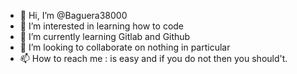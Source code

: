 - 👋 Hi, I’m @Baguera38000
- 👀 I’m interested in learning how to code
- 🌱 I’m currently learning Gitlab and Github
- 💞️ I’m looking to collaborate on nothing in particular
- 📫 How to reach me : is easy and if you do not then you should't.
<!---
Baguera38000/Baguera38000 is a ✨ special ✨ repository because its `README.md` (this file) appears on your GitHub profile.
You can click the Preview link to take a look at your changes.
--->
